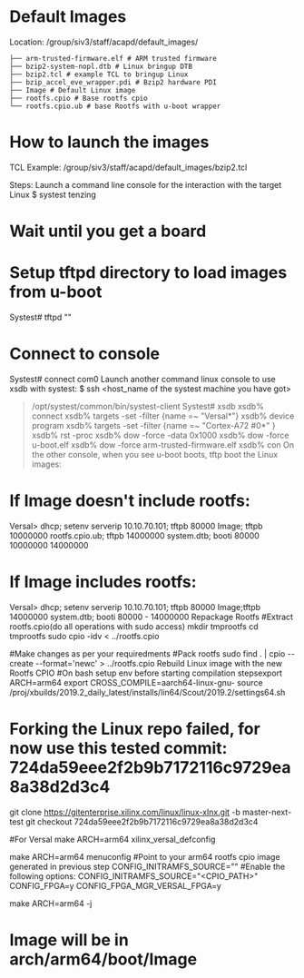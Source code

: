 
# Default Images
Location: /group/siv3/staff/acapd/default_images/
```
├── arm-trusted-firmware.elf # ARM trusted firmware
├── bzip2-system-nopl.dtb # Linux bringup DTB
├── bzip2.tcl # example TCL to bringup Linux
├── bzip_accel_eve_wrapper.pdi # Bzip2 hardware PDI
├── Image # Default Linux image
├── rootfs.cpio # Base rootfs cpio
└── rootfs.cpio.ub # base Rootfs with u-boot wrapper
```

# How to launch the images
TCL Example: /group/siv3/staff/acapd/default_images/bzip2.tcl

Steps:
Launch a command line console for the interaction with the target Linux
$ systest tenzing
# Wait until you get a board
# Setup tftpd directory to load images from u-boot
Systest# tftpd "<your tftpd directory>"
# Connect to console
Systest# connect com0
Launch another command linux console to use xsdb with systest:
$ ssh <host_name of the systest machine you have got>
> /opt/systest/common/bin/systest-client
Systest# xsdb
xsdb% connect
xsdb% targets -set -filter {name =~ "Versal*"}
xsdb% device program <PDI>
xsdb% targets -set -filter {name =~ "Cortex-A72 #0*" }
xsdb% rst -proc
xsdb% dow -force -data <DTB> 0x1000
xsdb% dow -force u-boot.elf
xsdb% dow -force arm-trusted-firmware.elf
xsdb% con
On the other console, when you see u-boot boots, tftp boot the Linux images:
# If Image doesn't include rootfs:
Versal> dhcp; setenv serverip 10.10.70.101; tftpb 80000 Image; tftpb 10000000 rootfs.cpio.ub; tftpb 14000000 system.dtb; booti 80000 10000000 14000000
# If Image includes rootfs:
Versal> dhcp; setenv serverip 10.10.70.101; tftpb 80000 Image;tftpb 14000000 system.dtb; booti 80000 - 14000000
Repackage Rootfs
#Extract rootfs.cpio(do all operations with sudo access)
mkdir tmprootfs
cd tmprootfs
sudo cpio -idv < ../rootfs.cpio

#Make changes as per your requiredments
#Pack rootfs
sudo find . | cpio --create --format='newc' > ../rootfs.cpio
Rebuild Linux image with the new Rootfs CPIO
#On bash setup env before starting compilation stepsexport ARCH=arm64
export CROSS_COMPILE=aarch64-linux-gnu-
source /proj/xbuilds/2019.2_daily_latest/installs/lin64/Scout/2019.2/settings64.sh
# Forking the Linux repo failed, for now use this tested commit: 724da59eee2f2b9b7172116c9729ea8a38d2d3c4
git clone https://gitenterprise.xilinx.com/linux/linux-xlnx.git -b master-next-test
git checkout 724da59eee2f2b9b7172116c9729ea8a38d2d3c4
 
#For Versal
make ARCH=arm64 xilinx_versal_defconfig
 
make ARCH=arm64 menuconfig
#Point to your arm64 rootfs cpio image generated in previous step CONFIG_INITRAMFS_SOURCE=""
#Enable the following options:
CONFIG_INITRAMFS_SOURCE="<CPIO_PATH>"
CONFIG_FPGA=y
CONFIG_FPGA_MGR_VERSAL_FPGA=y


make ARCH=arm64 -j


# Image will be in arch/arm64/boot/Image 


